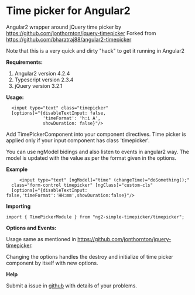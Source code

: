 # **Time picker for Angular2**

Angular2 wrapper around jQuery time picker by https://github.com/jonthornton/jquery-timepicker
Forked from https://github.com/bharatraj88/angular2-timepicker

Note that this is a very quick and dirty "hack" to get it running in Angular2

**Requirements:**

1. Angular2 version 4.2.4
2. Typescript version 2.3.4
3. jQuery version 3.2.1

**Usage:**

      <input type="text" class="timepicker" 
      [options]="{disableTextInput: false,
			      'timeFormat': 'h:i A',
			      showDuration: false}"/>

Add TimePickerComponent into your component directives. Time picker is applied only if your input component has class 'timepicker'.

You can use ngModel bidings and also listen to events in angular2 way. The model is updated with the value as per the format given in the options.

**Example**

         <input type="text" [ngModel]="time" (changeTime)="doSomething();"
      class="form-control timepicker" [ngClass]="custom-cls"
      [options]="{disableTextInput: false,'timeFormat':'HH:mm',showDuration:false}"/>

**Importing**

    import { TimePickerModule } from "ng2-simple-timepicker/timepicker";

**Options and Events:**

Usage same as mentioned in https://github.com/jonthornton/jquery-timepicker.

Changing the options handles the destroy and initialize of time picker component by itself with new options.

**Help**

Submit a issue in [github](https://github.com/daffodilistic/ng2-simple-timepicker/issues/new) with details of your problems.